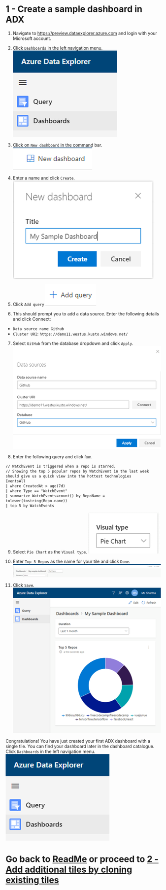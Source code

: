 # 1 - Create a sample dashboard in ADX

1. Navigate to https://preview.dataexplorer.azure.com and login with your Microsoft account.

2. Click `Dashboards` in the left navigation menu.
![](../images/LeftNav_Dashboards.png)

3. Click on `New dashboard` in the command bar.
![](../images/CommandBar_NewDashboard.png)

4. Enter a name and click `Create`.
![](../images/CreateNewDashboard.png)

5. Click `Add query`
![](../images/AddQuery.png)

6. This should prompt you to add a data source. Enter the following details and click Connect:
- `Data source name`: `Github`
- `Cluster URI`: `https://demo11.westus.kusto.windows.net/`

7. Select `GitHub` from the database dropdown and click `Apply`.
   ![](../images/DataSource.png)

8. Enter the following query and click `Run`.
```
// WatchEvent is triggered when a repo is starred.
// Showing the top 5 popular repos by WatchEvent in the last week should give us a quick view into the hottest technologies
EventsAll
| where CreatedAt > ago(7d)
| where Type == "WatchEvent"
| summarize WatchEvents=count() by RepoName = tolower(tostring(Repo.name))
| top 5 by WatchEvents
```

9. Select `Pie Chart` as the `Visual type`.
![](../images/PieChartVisualType.png)

10. Enter `Top 5 Repos` as the name for your tile and click `Done`.
![](../images/TileTitleTop5Repos.png)

11. Click `Save`.
![](../images/SampleDashboardWithFirstTile.png)

Congratulations! You have just created your first ADX dashboard with a single tile. You can find your dashboard later in the dashboard catalogue. Click `Dashboards` in the left navigation menu.
![](../images/LeftNav_Dashboards.png)

# Go back to [ReadMe](../README.md) or proceed to [2 - Add additional tiles by cloning existing tiles](2-CloneTile.md)
